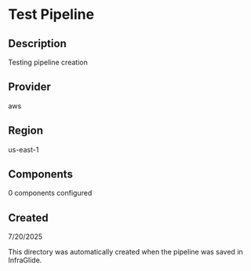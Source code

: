 # Test Pipeline

## Description
Testing pipeline creation

## Provider
aws

## Region
us-east-1

## Components
0 components configured

## Created
7/20/2025

This directory was automatically created when the pipeline was saved in InfraGlide.
